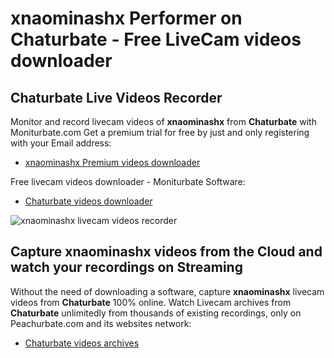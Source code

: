 # xnaominashx Performer on Chaturbate - Free LiveCam videos downloader

## Chaturbate Live Videos Recorder

Monitor and record livecam videos of **xnaominashx** from **Chaturbate** with Moniturbate.com
Get a premium trial for free by just and only registering with your Email address:
* [xnaominashx Premium videos downloader](https://moniturbate.com/request-demo-licence-key.html)

Free livecam videos downloader - Moniturbate Software:
* [Chaturbate videos downloader](https://moniturbate.com/moniturbate-download-software.html)

![xnaominashx livecam videos recorder](https://peachurnet.com/templates/moniturbate-software.png)


## Capture xnaominashx videos from the Cloud and watch your recordings on Streaming

Without the need of downloading a software, capture **xnaominashx** livecam videos from **Chaturbate** 100% online.
Watch Livecam archives from **Chaturbate** unlimitedly from thousands of existing recordings, only on Peachurbate.com and its websites network:
* [Chaturbate videos archives](https://peachurnet.com/)
